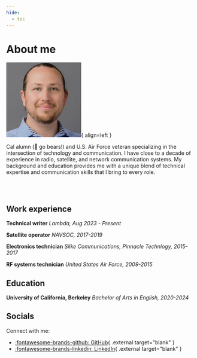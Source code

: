 ```yaml
---
hide:
  - toc
---
```


# About me


![](assets/images/avatar.png){ align=left }

Cal alumn (🐻 go bears!) and U.S. Air Force veteran specializing in the intersection of technology and communication. I have close to a decade of experience in radio, satellite, and network communication systems. 
My background and education provides me with a unique blend of technical expertise and communication skills that I bring to every role.

<br>
<br>

## Work experience

__Technical writer__ *Lambda, Aug 2023 - Present*

__Satellite operator__ *NAVSOC, 2017-2019*

__Electronics technician__ *Silke Communications, Pinnacle Technlogy, 2015-2017*

__RF systems technician__ *United States Air Force, 2009-2015*

## Education

__University of California, Berkeley__ *Bachelor of Arts in English, 2020-2024*

## Socials

Connect with me:

- [:fontawesome-brands-github: GitHub](https://github.com/brasmi){ .external target="blank" }
- [:fontawesome-brands-linkedin: LinkedIn](https://www.linkedin.com/in/brady-smith-5054a723a/){ .external target="blank" }
